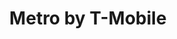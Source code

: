 ---
title: "Metro by T-Mobile"
url: /portland/metro-by-t-mobile-northeast-martin-luther-king-junior-boulevard/
shop: mobile phone
---
